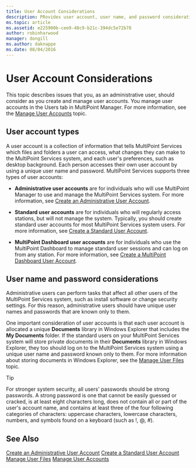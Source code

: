 ```yaml
---
title: User Account Considerations
description: PRovides user account, user name, and password considerations for MultiPoint Services
ms.topic: article
ms.assetid: e225900b-cee9-48c9-b21c-394dc5e72b78
author: robinharwood
manager: dongill
ms.author: daknappe
ms.date: 08/04/2016
---
```

# User Account Considerations
This topic describes issues that you, as an administrative user, should consider as you create and manage user accounts. You manage user accounts in the Users tab in MultiPoint Manager. For more information, see the [Manage User Accounts](Manage-User-Accounts.md) topic.

## User account types
A user account is a collection of information that tells MultiPoint Services which files and folders a user can access, what changes they can make to the MultiPoint Services system, and each user's preferences, such as desktop background. Each person accesses their own user account by using a unique user name and password. MultiPoint Services supports three types of user accounts:

-   **Administrative user accounts** are for individuals who will use MultiPoint Manager to use and manage the MultiPoint Services system. For more information, see [Create an Administrative User Account](Create-an-Administrative-User-Account.md).

-   **Standard user accounts** are for individuals who will regularly access stations, but will not manage the system. Typically, you should create standard user accounts for most MultiPoint Services system users. For more information, see [Create a Standard User Account](Create-a-Standard-User-Account.md).

-   **MultiPoint Dashboard user accounts** are for individuals who use the MultiPoint Dashboard to manage standard user sessions and can log on from any station. For more information, see [Create a MultiPoint Dashboard User Account](Create-a-MultiPoint-Dashboard-User-Account.md).

## User name and password considerations
Administrative users can perform tasks that affect all other users of the MultiPoint Services system, such as install software or change security settings. For this reason, administrative users should have unique user names and passwords that are known only to them.

One important consideration of user accounts is that each user account is allocated a unique **Documents** library in Windows Explorer that includes the **My Documents** folder. If the standard users on your MultiPoint Services system will store private documents in their **Documents** library in Windows Explorer, they too should log on to the MultiPoint Services system using a unique user name and password known only to them. For more information about storing documents in Windows Explorer, see the [Manage User Files](Manage-User-Files.md) topic.

> [!TIP]
> For stronger system security, all users' passwords should be strong passwords. A strong password is one that cannot be easily guessed or cracked, is at least eight characters long, does not contain all or part of the user's account name, and contains at least three of the four following categories of characters: uppercase characters, lowercase characters, numbers, and symbols found on a keyboard (such as !, @, #).

## See Also
[Create an Administrative User Account](Create-an-Administrative-User-Account.md)
[Create a Standard User Account](Create-a-Standard-User-Account.md)
[Manage User Files](Manage-User-Files.md)
[Manage User Accounts](Manage-User-Accounts.md)
